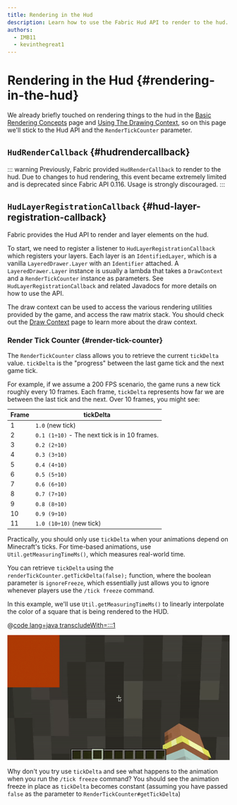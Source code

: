 ```yaml
---
title: Rendering in the Hud
description: Learn how to use the Fabric Hud API to render to the hud.
authors:
  - IMB11
  - kevinthegreat1
---
```


# Rendering in the Hud {#rendering-in-the-hud}

We already briefly touched on rendering things to the hud in the [Basic Rendering Concepts](./basic-concepts) page and [Using The Drawing Context](./draw-context), so on this page we'll stick to the Hud API and the `RenderTickCounter` parameter.

## `HudRenderCallback` {#hudrendercallback}

::: warning
Previously, Fabric provided `HudRenderCallback` to render to the hud. Due to changes to hud rendering, this event became extremely limited and is deprecated since Fabric API 0.116. Usage is strongly discouraged.
:::

## `HudLayerRegistrationCallback` {#hud-layer-registration-callback}

Fabric provides the Hud API to render and layer elements on the hud.

To start, we need to register a listener to `HudLayerRegistrationCallback` which registers your layers. Each layer is an `IdentifiedLayer`, which is a vanilla `LayeredDrawer.Layer` with an `Identifier` attached. A `LayeredDrawer.Layer` instance is usually a lambda that takes a `DrawContext` and a `RenderTickCounter` instance as parameters. See `HudLayerRegistrationCallback` and related Javadocs for more details on how to use the API.

The draw context can be used to access the various rendering utilities provided by the game, and access the raw matrix stack. You should check out the [Draw Context](./draw-context) page to learn more about the draw context.

### Render Tick Counter {#render-tick-counter}

The `RenderTickCounter` class allows you to retrieve the current `tickDelta` value. `tickDelta` is the "progress" between the last game tick and the next game tick.

For example, if we assume a 200 FPS scenario, the game runs a new tick roughly every 10 frames. Each frame, `tickDelta` represents how far we are between the last tick and the next. Over 10 frames, you might see:

| Frame | tickDelta                                     |
|-------|-----------------------------------------------|
| 1     | `1.0` (new tick)                              |
| 2     | `0.1 (1÷10)` - The next tick is in 10 frames. |
| 3     | `0.2 (2÷10)`                                  |
| 4     | `0.3 (3÷10)`                                  |
| 5     | `0.4 (4÷10)`                                  |
| 6     | `0.5 (5÷10)`                                  |
| 7     | `0.6 (6÷10)`                                  |
| 8     | `0.7 (7÷10)`                                  |
| 9     | `0.8 (8÷10)`                                  |
| 10    | `0.9 (9÷10)`                                  |
| 11    | `1.0 (10÷10)` (new tick)                      |

Practically, you should only use `tickDelta` when your animations depend on Minecraft's ticks. For time-based animations, use `Util.getMeasuringTimeMs()`, which measures real-world time.

You can retrieve `tickDelta` using the `renderTickCounter.getTickDelta(false);` function, where the boolean parameter is `ignoreFreeze`, which essentially just allows you to ignore whenever players use the `/tick freeze` command.

In this example, we'll use `Util.getMeasuringTimeMs()` to linearly interpolate the color of a square that is being rendered to the HUD.

@[code lang=java transcludeWith=:::1](@/reference/latest/src/client/java/com/example/docs/rendering/HudRenderingEntrypoint.java)

![Lerping a color over time](/assets/develop/rendering/hud-rendering-deltatick.webp)

Why don't you try use `tickDelta` and see what happens to the animation when you run the `/tick freeze` command? You should see the animation freeze in place as `tickDelta` becomes constant (assuming you have passed `false` as the parameter to `RenderTickCounter#getTickDelta`)
